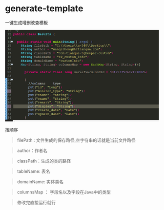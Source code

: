# generate-template
一键生成增删改查模板

 ![image](https://raw.githubusercontent.com/w771920097/generate-template/master/util/src/screenshot/main.png)

按顺序
>filePath : 文件生成的保存路径,空字符串的话就是当前文件路径

>author：作者名

>classPath：生成的类的路径

>tableName: 表名

>domainName: 实体类名

>columnsMap ： 字段名以及字段在Java中的类型

>修改完直接运行就行
